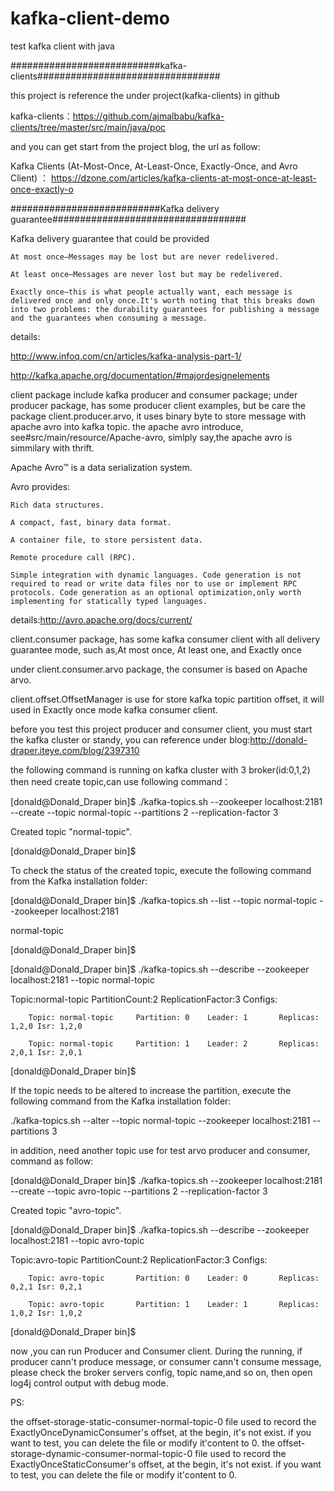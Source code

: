# kafka-client-demo
test kafka client with java


###########################kafka-clients#################################

this project is reference the under project(kafka-clients) in github

kafka-clients：https://github.com/ajmalbabu/kafka-clients/tree/master/src/main/java/poc

and you can get start from the project blog, the url as follow:

Kafka Clients (At-Most-Once, At-Least-Once, Exactly-Once, and Avro Client) ：
https://dzone.com/articles/kafka-clients-at-most-once-at-least-once-exactly-o

###########################Kafka delivery guarantee###################################

Kafka delivery guarantee that could be provided   

    At most once—Messages may be lost but are never redelivered.
    
    At least once—Messages are never lost but may be redelivered.
    
    Exactly once—this is what people actually want, each message is delivered once and only once.It's worth noting that this breaks down into two problems: the durability guarantees for publishing a message and the guarantees when consuming a message. 


details:

http://www.infoq.com/cn/articles/kafka-analysis-part-1/

http://kafka.apache.org/documentation/#majordesignelements


client package include kafka producer and consumer package;
under producer package, has some producer client examples, 
but be care the package client.producer.arvo, it uses binary byte to store message
with apache avro into kafka topic. the apache avro introduce, see#src/main/resource/Apache-avro, simlply
say,the apache avro is simmilary with thrift.

Apache Avro™ is a data serialization system.

Avro provides:

    Rich data structures.
    
    A compact, fast, binary data format.
    
    A container file, to store persistent data.
    
    Remote procedure call (RPC).
    
    Simple integration with dynamic languages. Code generation is not required to read or write data files nor to use or implement RPC protocols. Code generation as an optional optimization,only worth implementing for statically typed languages.

details:http://avro.apache.org/docs/current/

client.consumer package, has some kafka consumer client with all delivery guarantee mode,
such as,At most once, At least one, and Exactly once

under client.consumer.arvo package, the consumer is based on Apache arvo.

client.offset.OffsetManager is use for store kafka topic partition offset, it will used 
in Exactly once mode kafka consumer client.

before you test this project producer and consumer client, you must start the kafka cluster or standy,
you can reference under blog:http://donald-draper.iteye.com/blog/2397310

the following command is running on kafka cluster with 3 broker(id:0,1,2)
then need create topic,can use following command：

[donald@Donald_Draper bin]$ ./kafka-topics.sh --zookeeper localhost:2181 --create --topic normal-topic --partitions 2 --replication-factor 3

Created topic "normal-topic".

[donald@Donald_Draper bin]$ 

To check the status of the created topic, execute the following command from the Kafka installation folder:

[donald@Donald_Draper bin]$ ./kafka-topics.sh --list --topic normal-topic --zookeeper localhost:2181

normal-topic

[donald@Donald_Draper bin]$ 

[donald@Donald_Draper bin]$ ./kafka-topics.sh --describe --zookeeper localhost:2181 --topic normal-topic

Topic:normal-topic      PartitionCount:2        ReplicationFactor:3     Configs:

        Topic: normal-topic     Partition: 0    Leader: 1       Replicas: 1,2,0 Isr: 1,2,0
	
        Topic: normal-topic     Partition: 1    Leader: 2       Replicas: 2,0,1 Isr: 2,0,1
	
[donald@Donald_Draper bin]$   

If the topic needs to be altered to increase the partition, execute the following command from the Kafka installation folder:

./kafka-topics.sh --alter --topic normal-topic --zookeeper localhost:2181 --partitions 3

in addition, need another topic use for test arvo producer and consumer, command as follow:

[donald@Donald_Draper bin]$ ./kafka-topics.sh --zookeeper localhost:2181 --create --topic avro-topic --partitions 2 --replication-factor 3

Created topic "avro-topic".

[donald@Donald_Draper bin]$ ./kafka-topics.sh --describe --zookeeper localhost:2181 --topic avro-topic

Topic:avro-topic        PartitionCount:2        ReplicationFactor:3     Configs:

        Topic: avro-topic       Partition: 0    Leader: 0       Replicas: 0,2,1 Isr: 0,2,1
	
        Topic: avro-topic       Partition: 1    Leader: 1       Replicas: 1,0,2 Isr: 1,0,2
	
[donald@Donald_Draper bin]$ 

now ,you can run Producer and Consumer client. During the running, if producer cann't produce message,
or consumer cann't consume message, please check the broker servers config, topic name,and so on, 
then open log4j control output with debug mode.

PS:

the offset-storage-static-consumer-normal-topic-0  file used to record the ExactlyOnceDynamicConsumer's offset,
at the begin, it's not exist. if you want to test, you can delete the file or modify it'content to 0.
the offset-storage-dynamic-consumer-normal-topic-0 file used to record the ExactlyOnceStaticConsumer's offset,
at the begin, it's not exist. if you want to test, you can delete the file or modify it'content to 0.

	

